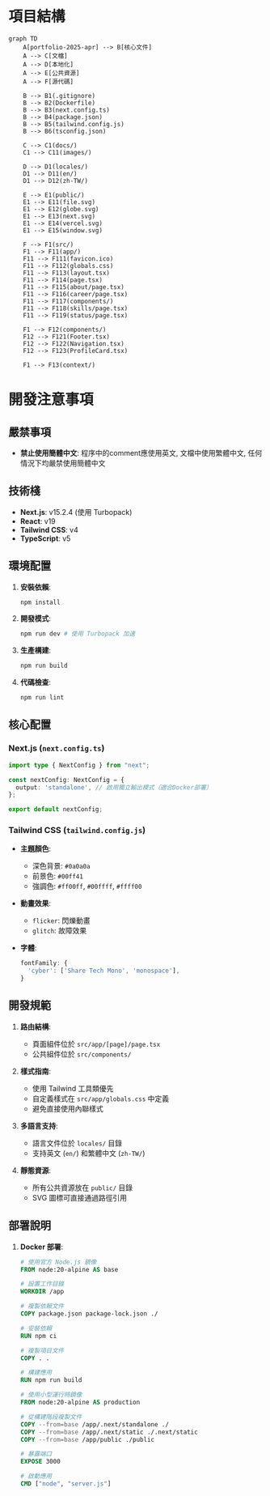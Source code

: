 # 項目結構

```mermaid
graph TD
    A[portfolio-2025-apr] --> B[核心文件]
    A --> C[文檔]
    A --> D[本地化]
    A --> E[公共資源]
    A --> F[源代碼]
    
    B --> B1(.gitignore)
    B --> B2(Dockerfile)
    B --> B3(next.config.ts)
    B --> B4(package.json)
    B --> B5(tailwind.config.js)
    B --> B6(tsconfig.json)
    
    C --> C1(docs/)
    C1 --> C11(images/)
    
    D --> D1(locales/)
    D1 --> D11(en/)
    D1 --> D12(zh-TW/)
    
    E --> E1(public/)
    E1 --> E11(file.svg)
    E1 --> E12(globe.svg)
    E1 --> E13(next.svg)
    E1 --> E14(vercel.svg)
    E1 --> E15(window.svg)
    
    F --> F1(src/)
    F1 --> F11(app/)
    F11 --> F111(favicon.ico)
    F11 --> F112(globals.css)
    F11 --> F113(layout.tsx)
    F11 --> F114(page.tsx)
    F11 --> F115(about/page.tsx)
    F11 --> F116(career/page.tsx)
    F11 --> F117(components/)
    F11 --> F118(skills/page.tsx)
    F11 --> F119(status/page.tsx)
    
    F1 --> F12(components/)
    F12 --> F121(Footer.tsx)
    F12 --> F122(Navigation.tsx)
    F12 --> F123(ProfileCard.tsx)
    
    F1 --> F13(context/)
```

# 開發注意事項

## 嚴禁事項
- **禁止使用簡體中文**: 程序中的comment應使用英文, 文檔中使用繁體中文, 任何情況下均嚴禁使用簡體中文

## 技術棧
- **Next.js**: v15.2.4 (使用 Turbopack)
- **React**: v19
- **Tailwind CSS**: v4
- **TypeScript**: v5

## 環境配置
1. **安裝依賴**:
   ```bash
   npm install
   ```

2. **開發模式**:
   ```bash
   npm run dev # 使用 Turbopack 加速
   ```

3. **生產構建**:
   ```bash
   npm run build
   ```

4. **代碼檢查**:
   ```bash
   npm run lint
   ```

## 核心配置
### Next.js (`next.config.ts`)
```typescript
import type { NextConfig } from "next";

const nextConfig: NextConfig = {
  output: 'standalone', // 啟用獨立輸出模式（適合Docker部署）
};

export default nextConfig;
```

### Tailwind CSS (`tailwind.config.js`)
- **主題顏色**:
  - 深色背景: `#0a0a0a`
  - 前景色: `#00ff41`
  - 強調色: `#ff00ff`, `#00ffff`, `#ffff00`
  
- **動畫效果**:
  - `flicker`: 閃爍動畫
  - `glitch`: 故障效果
  
- **字體**:
  ```javascript
  fontFamily: {
    'cyber': ['Share Tech Mono', 'monospace'],
  }
  ```

## 開發規範
1. **路由結構**:
   - 頁面組件位於 `src/app/[page]/page.tsx`
   - 公共組件位於 `src/components/`

2. **樣式指南**:
   - 使用 Tailwind 工具類優先
   - 自定義樣式在 `src/app/globals.css` 中定義
   - 避免直接使用內聯樣式

3. **多語言支持**:
   - 語言文件位於 `locales/` 目錄
   - 支持英文 (`en/`) 和繁體中文 (`zh-TW/`)

4. **靜態資源**:
   - 所有公共資源放在 `public/` 目錄
   - SVG 圖標可直接通過路徑引用

## 部署說明
1. **Docker 部署**:
   ```Dockerfile
   # 使用官方 Node.js 鏡像
   FROM node:20-alpine AS base
   
   # 設置工作目錄
   WORKDIR /app
   
   # 複製依賴文件
   COPY package.json package-lock.json ./
   
   # 安裝依賴
   RUN npm ci
   
   # 複製項目文件
   COPY . .
   
   # 構建應用
   RUN npm run build
   
   # 使用小型運行時鏡像
   FROM node:20-alpine AS production
   
   # 從構建階段複製文件
   COPY --from=base /app/.next/standalone ./
   COPY --from=base /app/.next/static ./.next/static
   COPY --from=base /app/public ./public
   
   # 暴露端口
   EXPOSE 3000
   
   # 啟動應用
   CMD ["node", "server.js"]